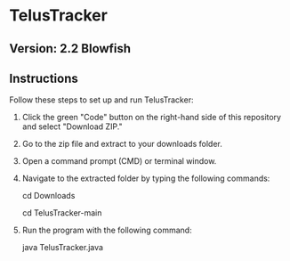 # TelusTracker 
## Version: 2.2 Blowfish
## Instructions

Follow these steps to set up and run TelusTracker:

1. Click the green "Code" button on the right-hand side of this repository and select "Download ZIP."

2. Go to the zip file and extract to your downloads folder.
   
4. Open a command prompt (CMD) or terminal window.

5. Navigate to the extracted folder by typing the following commands:

   cd Downloads
   
   cd TelusTracker-main
7. Run the program with the following command:
   
   java TelusTracker.java
